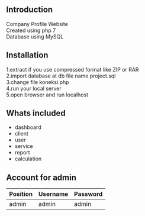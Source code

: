 ## Introduction ##  
Company Profile Website  
Created using php 7  
Database using MySQL  

## Installation ##  
 1.extract if you use compressed format like ZIP or RAR  
 2.import database at db file name project.sql  
 3.change file koneksi.php  
 4.run your local server  
 5.open browser and run localhost  

## Whats included ##  

- dashboard  
- client
- user    
- service  
- report  
- calculation  

## Account for admin ##

| Position   | Username    | Password     |
|------------|-------------|--------------|
| admin      | admin       | admin        |

